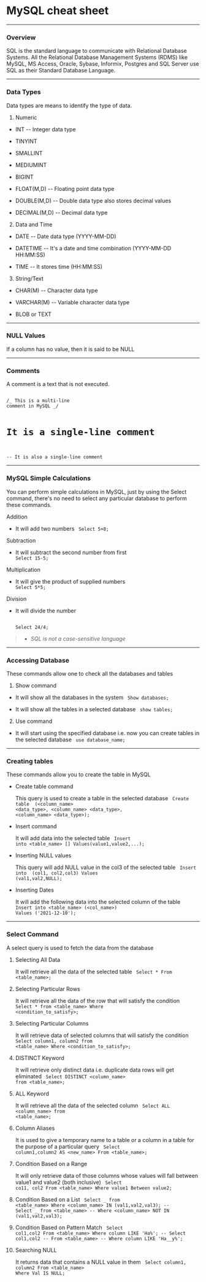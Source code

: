 # MySQL cheat sheet

---

### Overview

SQL is the standard language to communicate with Relational Database Systems. All the Relational Database Management Systems (RDMS) like MySQL, MS Access, Oracle, Sybase, Informix, Postgres and SQL Server use SQL as their Standard Database Language.

---

### Data Types

Data types are means to identify the type of data.

1. Numeric

- INT -- Integer data type

- TINYINT

- SMALLINT

- MEDIUMINT

- BIGINT

- FLOAT(M,D) -- Floating point data type

- DOUBLE(M,D) -- Double data type also stores decimal values

- DECIMAL(M,D) -- Decimal data type

2. Data and Time

- DATE -- Date data type (YYYY-MM-DD)

- DATETIME -- It's a date and time combination (YYYY-MM-DD HH:MM:SS)

- TIME -- It stores time (HH:MM:SS)

3. String/Text

- CHAR(M) -- Character data type

- VARCHAR(M) -- Variable character data type

- BLOB or TEXT

---

### NULL Values

If a column has no value, then it is said to be NULL

---

### Comments

A comment is a text that is not executed.

<Code language="mysql">
/_ This is a multi-line
comment in MySQL _/

# It is a single-line comment

-- It is also a single-line comment
</Code>

---

### MySQL Simple Calculations

You can perform simple calculations in MySQL, just by using the Select command, there's no
need to select any particular database to perform these commands.

Addition

- It will add two numbers
  <Code language="sql">
  Select 5+8;
  </Code>

Subtraction

- It will subtract the second number from first
  <Code language="sql">
  Select 15-5;
  </Code>

Multiplication

- It will give the product of supplied numbers
  <Code language="sql">
  Select 5\*5;
  </Code>

Division

- It will divide the number

  <Code language="sql">
  Select 24/4;
  </Code>

> - _SQL is not a case-sensitive language_

---

### Accessing Database

These commands allow one to check all the databases and tables

1. Show command

- It will show all the databases in the system
  <Code language="sql">
  Show databases;
  </Code>

- It will show all the tables in a selected database
  <Code language="sql">
  show tables;
  </Code>

2. Use command

- It will start using the specified database i.e. now you can create tables in the selected database
  <Code language="sql">
  use database_name;
  </Code>

---

### Creating tables

These commands allow you to create the table in MySQL

- Create table command

  This query is used to create a table in the selected database
  <Code language="sql">
  Create table <table-name>
  (<column_name> <data_type>,
  <column_name> <data_type>,
  <column_name> <data_type>);
  </Code>

- Insert command

  It will add data into the selected table
  <Code language="sql">
  Insert into <table_name> [<column-list>]
  Values(value1,value2,...);
  </Code>

- Inserting NULL values

  This query will add NULL value in the col3 of the selected table
  <Code language="sql">
  Insert into <table-name> (col1, col2,col3)
  Values (val1,val2,NULL);
  </Code>

- Inserting Dates

  It will add the following data into the selected column of the table
  <Code language="sql">
  Insert into <table_name> (<col_name>)
  Values ('2021-12-10');
  </Code>

---

### Select Command

A select query is used to fetch the data from the database

1. Selecting All Data

   It will retrieve all the data of the selected table
   <Code language="sql">
   Select \* From <table_name>;
   </Code>

2. Selecting Particular Rows

   It will retrieve all the data of the row that will satisfy the condition
   <Code language="sql">
   Select \* from <table_name>
   Where <condition_to_satisfy>;
   </Code>

3. Selecting Particular Columns

   It will retrieve data of selected columns that will satisfy the condition
   <Code language="sql">
   Select column1, column2 from <table_name>
   Where <condition_to_satisfy>;
   </Code>

4. DISTINCT Keyword

   It will retrieve only distinct data i.e. duplicate data rows will get eliminated
   <Code language="sql">
   Select DISTINCT <column_name> from <table_name>;
   </Code>

5. ALL Keyword

   It will retrieve all the data of the selected column
   <Code language="sql">
   Select ALL <column_name> from <table_name>;
   </Code>

6. Column Aliases

   It is used to give a temporary name to a table or a column in a table for the purpose of a
   particular query
   <Code language="sql">
   Select column1,column2 AS <new_name>
   From <table_name>;
   </Code>

7. Condition Based on a Range

   It will only retrieve data of those columns whose values will fall between value1 and value2 (both
   inclusive)
   <Code language="sql">
   Select co11, col2
   From <table_name>
   Where value1 Between value2;
   </Code>

8. Condition Based on a List
   <Code language="sql">
   Select \_ from <table_name>
   Where <column_name> IN (val1,val2,val3);
   -- Select \_ from <table_name>
   -- Where <column_name> NOT IN (val1,val2,val3);
   </Code>

9. Condition Based on Pattern Match
   <Code language="sql">
   Select col1,col2
   From <table_name>
   Where column LIKE 'Ha%';
   -- Select col1,col2
   -- From <table_name>
   -- Where column LIKE 'Ha\_\_y%';
   </Code>

10. Searching NULL

    It returns data that contains a NULL value in them
    <Code language="sql">
    Select column1, column2
    From <table_name> Where Val IS NULL;
    </Code>

